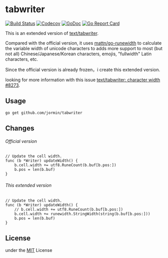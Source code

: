 tabwriter
============

[![Build Status](https://github.com/jormin/tabwriter/workflows/test/badge.svg?branch=master)](https://github.com/jormin/tabwriter/actions?query=workflow%3Atest)
[![Codecov](https://codecov.io/gh/jormin/tabwriter/branch/master/graph/badge.svg)](https://codecov.io/gh/jormin/tabwriter)
[![GoDoc](https://godoc.org/github.com/jormin/tabwriter?status.svg)](http://godoc.org/github.com/jormin/tabwriter)
[![Go Report Card](https://goreportcard.com/badge/github.com/jormin/tabwriter)](https://goreportcard.com/report/github.com/jormin/tabwriter)

This is an extended version of [text/tabwriter](https://github.com/golang/go/blob/master/src/text/tabwriter/tabwriter.go).

Compared with the official version, it uses [mattn/go-runewidth](https://github.com/mattn/go-runewidth) to calculate the variable width of unicode characters to adds more support to most (but not all) Chinese/Japanese/Korean characters, emojis, "fullwidth" Latin characters, etc. 

Since the official version is already frozen，i create this extended version.

looking for more information with this issue [text/tabwriter: character width #8273](https://github.com/golang/go/issues/8273).

Usage
-----

```
go get github.com/jormin/tabwriter
```

Changes
-----

###### Official version

```
// Update the cell width.
func (b *Writer) updateWidth() {
	b.cell.width += utf8.RuneCount(b.buf[b.pos:])
	b.pos = len(b.buf)
}
```

###### This extended version

```
// Update the cell width.
func (b *Writer) updateWidth() {
	// b.cell.width += utf8.RuneCount(b.buf[b.pos:])
	b.cell.width += runewidth.StringWidth(string(b.buf[b.pos:]))
	b.pos = len(b.buf)
}
```

License
-------

under the [MIT](./LICENSE) License